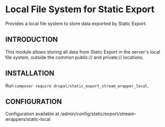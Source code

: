 # Local File System for Static Export

Provides a local file system to store data exported by Static Export.

## INTRODUCTION ##
This module allows storing all data from Static Export in the server's local file system, outside the common public://
and private:// locations.

## INSTALLATION ##
Run `composer require drupal/static_export_stream_wrapper_local`.

## CONFIGURATION ##
Configuration available at /admin/config/static/export/stream-wrappers/static-local
